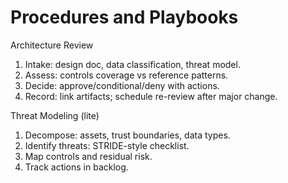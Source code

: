 # Procedures and Playbooks
Architecture Review
1. Intake: design doc, data classification, threat model.
2. Assess: controls coverage vs reference patterns.
3. Decide: approve/conditional/deny with actions.
4. Record: link artifacts; schedule re-review after major change.

Threat Modeling (lite)
1. Decompose: assets, trust boundaries, data types.
2. Identify threats: STRIDE-style checklist.
3. Map controls and residual risk.
4. Track actions in backlog.
